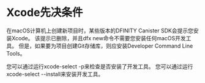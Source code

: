 # Xcode先决条件

在macOS计算机上创建新项目时，某些版本的DFINITY Canister SDK会提示您安装Xcode。 该提示已删除，并且dfx new命令不需要您安装任何macOS开发工具。 但是，如果要为项目创建Git存储库，则应安装Developer Command Line Tools。

您可以通过运行xcode-select -p来检查是否安装了开发工具。 您可以通过运行xcode-select --install来安装开发工具。

